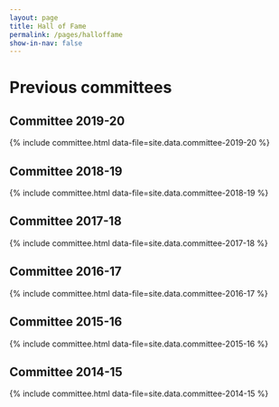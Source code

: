 ```yaml
---
layout: page
title: Hall of Fame
permalink: /pages/halloffame
show-in-nav: false
---
```


# Previous committees

## Committee 2019-20

{% include committee.html data-file=site.data.committee-2019-20 %}

## Committee 2018-19

{% include committee.html data-file=site.data.committee-2018-19 %}

## Committee 2017-18

{% include committee.html data-file=site.data.committee-2017-18 %}

## Committee 2016-17

{% include committee.html data-file=site.data.committee-2016-17 %}

## Committee 2015-16

{% include committee.html data-file=site.data.committee-2015-16 %}

## Committee 2014-15

{% include committee.html data-file=site.data.committee-2014-15 %}
